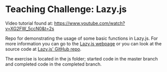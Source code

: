 # Teaching Challenge: Lazy.js

Video tutorial found at: https://www.youtube.com/watch?v=XG2FW_5ccN0&t=2s

Repo for demonstrating the usage of some basic functions in Lazy.js. For more information you can go to the [Lazy.js webpage](http://danieltao.com/lazy.js/) or you can look at the source code at [Lazy.js' GitHub repo](https://github.com/dtao/lazy.js).


The exercise is located in the js folder; started code in the master branch and completed code in the completed branch.
